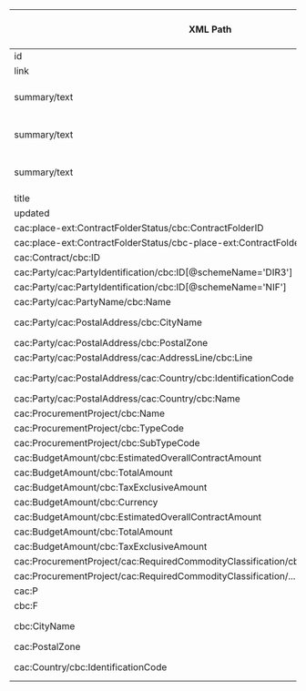 | XML Path | Ontology Property | Entity Class | Related Entity Class | Subject Generation | Join Condition | Datatype | Function Name | Function Output |
| --- | --- | --- | --- | --- | --- | --- | --- | --- |
| id | hasID | Procurement Object | Identifier | URI(prefix, input.id) |  | - |  |  |
| link | address | Procurement Object | Address | URI(prefix, input.link) |  | - |  |  |
| summary/text | hasAwardDecisionDate | LotAwardOutcome | Date | f.parseDate(input.summary.text) | f.matches('Órgano de Contratación: (.+); Importe: (.+) EUR; Estado: (.+)', input.summary.text) | Date | - | - |
| summary/text | hasProcurementScopeDividedIntoLot | Procedure | Lot | input.id | f.matches('Órgano de Contratación: (.+); Importe: (.+) EUR; Estado: (.+)', input.summary.text) | - |  |  |
| summary/text | hasReceivedTenders | SubmissionStatisticalInformation | Integer | (input.summary.text, 'Importe: (.+) EUR') | f.matches('Órgano de Contratación: (.+); Importe: (.+) EUR; Estado: (.+)', input.summary.text) | Integer | -|  |
| title |  |  |  |  |  |  |  |  |
| updated | hasDispatchDate | Procurement Object | Date | f.parseDate(input.updated) | true | Date | - | -|
| cac:place-ext:ContractFolderStatus/cbc:ContractFolderID |  |  |  |  |  |  |  |  |
| cac:place-ext:ContractFolderStatus/cbc-place-ext:ContractFolderStatusCode |  |  |  |  |  |  |  |  |
| cac:Contract/cbc:ID | hasProcedureType | Procedure | Identifier |  | input.id | - |  |  |
| cac:Party/cac:PartyIdentification/cbc:ID[@schemeName='DIR3'] | hasID | PrimaryRole | Identifier |  |  | - |  |  |
| cac:Party/cac:PartyIdentification/cbc:ID[@schemeName='NIF'] | hasID | PrimaryRole | Identifier |  |  | - |  |  |
| cac:Party/cac:PartyName/cbc:Name |  |  |  |  |  |  |  |  |
| cac:Party/cac:PostalAddress/cbc:CityName | address | Address | Country | URI(prefix, input.party.address.cityName) | f.matches('ódigo de país: (.+)', input.party.address.country.identificationCode) | - |  | - |
| cac:Party/cac:PostalAddress/cbc:PostalZone |  |  |  |  |  |  |  |  |
| cac:Party/cac:PostalAddress/cac:AddressLine/cbc:Line |  |  |  |  |  |  |  |  |
| cac:Party/cac:PostalAddress/cac:Country/cbc:IdentificationCode | hasCountryCode | Country | Identifier | input.party.address.country.identificationCode | f.matches('ódigo de país: (.+)', input.party.address.country.identificationCode) | - |  | - |
| cac:Party/cac:PostalAddress/cac:Country/cbc:Name |  |  |  |  |  |  |  |  |
| cac:ProcurementProject/cbc:Name |  |  |  |  |  |  |  |  |
| cac:ProcurementProject/cbc:TypeCode |  |  |  |  |  |  |  |  |
| cac:ProcurementProject/cbc:SubTypeCode | hasProcurementObjectType | Procurement Object | Identifier | URI(prefix, input.project.typeCode) | f.matches('Tipo: (.+)', input.project.typeCode) | - |  |  |
| cac:BudgetAmount/cbc:EstimatedOverallContractAmount |  |  |  |  |  |  |  |  |
| cac:BudgetAmount/cbc:TotalAmount |  |  |  |  |  |  |  |  |
| cac:BudgetAmount/cbc:TaxExclusiveAmount |  |  |  |  |  |  |  |  |
| cac:BudgetAmount/cbc:Currency |  |  |  |  |  |  |  |  |
| cac:BudgetAmount/cbc:EstimatedOverallContractAmount | hasEstimatedValue | Procurement Object | Decimal | input.project.budget.estimatedOverallContractAmount |  | Decimal |  |  |
| cac:BudgetAmount/cbc:TotalAmount | hasActualValue | Procurement Object | Decimal | input.project.budget.totalAmount |  | Decimal |  |  |
| cac:BudgetAmount/cbc:TaxExclusiveAmount |  |  |  |  |  |  |  |  |
| cac:ProcurementProject/cac:RequiredCommodityClassification/cbc:ItemClassificationCode | hasCPVcode | Procurement Object | Identifier | URI(prefix, input.project.cpvCode) | f.matches('- (.+)', input.project.cpvCode) | - |  | - |
| cac:ProcurementProject/cac:RequiredCommodityClassification/... | hasCPVcode | Procurement Object | Identifier | input.project.cpvCode | f.matches('- (.+)', input.project.cpvCode) | - |  | - |
| cac:P |  |  |  |  |  |  |  |  |
| cbc:F |  |  |  |  |  |  |  |  |
| cbc:CityName | address | Address | Country | URI(prefix, input.project.location.cityName) | f.matches('Código de país: (.+)', input.project.location.country.identificationCode) | - |  | - |
| cac:PostalZone |  |  |  |  |  |  |  |  |
| cac:Country/cbc:IdentificationCode | hasCountryCode | Country | Identifier | input.project.location.country.identificationCode | f.matches('Código de país: (.+)', input.project.location.country.identificationCode) | - |  | - |
							
